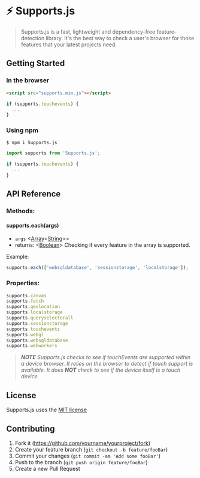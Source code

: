 # ⚡ Supports.js
> Supports.js is a fast, lightweight and dependency-free feature-detection library. It's the best way to check a user's browser for those features that your latest projects need.

## Getting Started

### In the browser

```html
<script src="supports.min.js"></script>
```
```javascript
if (supports.touchevents) {
  ...
}
```

### Using npm

```shell
$ npm i Supports.js
```
```javascript
import supports from 'Supports.js';

if (supports.touchevents) {
  ...
}
```

## API Reference

### Methods:

#### supports.each(args)
* `args` <[Array](https://developer.mozilla.org/en-US/docs/Web/JavaScript/Reference/Global_Objects/Array)<[String](https://developer.mozilla.org/en-US/docs/Web/JavaScript/Data_structures#String_type)>>
* returns: <[Boolean](https://developer.mozilla.org/en-US/docs/Web/JavaScript/Data_structures#Boolean_type)> Checking if every feature in the array is supported.

Example:
```javascript
supports.each(['websqldatabase', 'sessionstorage', 'localstorage']);
```

### Properties:
```javascript
supports.canvas
supports.fetch
supports.geolocation
supports.localstorage
supports.queryselectorall
supports.sessionstorage
supports.touchevents
supports.webgl
supports.websqldatabase
supports.webworkers
```
> ***NOTE** Supports.js checks to see if touchEvents are supported within a device browser. It relies on the browser to detect if touch support is available. It does **NOT** check to see if the device itself is a touch device.*

## License 

Supports.js uses the [MIT license](https://opensource.org/licenses/MIT)

## Contributing

1. Fork it (<https://github.com/yourname/yourproject/fork>)
2. Create your feature branch (`git checkout -b feature/fooBar`)
3. Commit your changes (`git commit -am 'Add some fooBar'`)
4. Push to the branch (`git push origin feature/fooBar`)
5. Create a new Pull Request